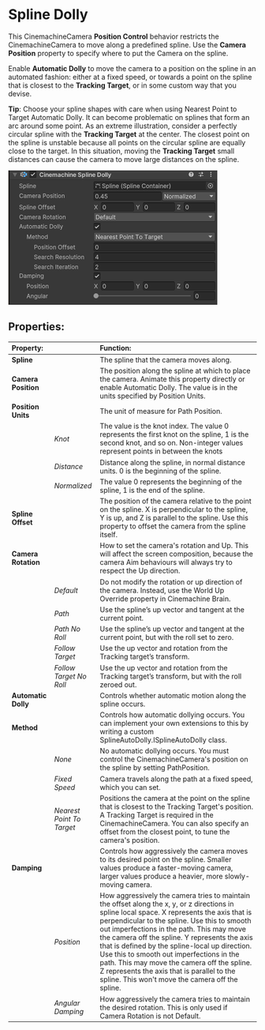 # Spline Dolly

This CinemachineCamera __Position Control__ behavior restricts the CinemachineCamera to move along a predefined spline. Use the __Camera Position__ property to specify where to put the Camera on the spline.

Enable __Automatic Dolly__ to move the camera to a position on the spline in an automated fashion: either at a fixed speed, or towards a point on the spline that is closest to the __Tracking Target__, or in some custom way that you devise.

**Tip**: Choose your spline shapes with care when using Nearest Point to Target Automatic Dolly. It can become problematic on splines that form an arc around some point. As an extreme illustration, consider a perfectly circular spline with the __Tracking Target__ at the center. The closest point on the spline is unstable because all points on the circular spline are equally close to the target. In this situation, moving the __Tracking Target__ small distances can cause the camera to move large distances on the spline.

![Spline Dolly Inspector](images/SplineDollyInspector.png)

## Properties:

| **Property:** || **Function:** |
|:---|:---|:---|
| __Spline__ || The spline that the camera moves along.  |
| __Camera Position__ || The position along the spline at which to place the camera. Animate this property directly or enable Automatic Dolly. The value is in the units specified by Position Units. |
| __Position Units__ || The unit of measure for Path Position.  |
| | _Knot_ | The value is the knot index. The value 0 represents the first knot on the spline, 1 is the second knot, and so on. Non-integer values represent points in between the knots |
| | _Distance_ | Distance along the spline, in normal distance units. 0 is the beginning of the spline. |
| | _Normalized_ | The value 0 represents the beginning of the spline, 1 is the end of the spline. |
| __Spline Offset__ || The position of the camera relative to the point on the spline. X is perpendicular to the spline, Y is up, and Z is parallel to the spline. Use this property to offset the camera from the spline itself. |
| __Camera Rotation__ || How to set the camera's rotation and Up.  This will affect the screen composition, because the camera Aim behaviours will always try to respect the Up direction. |
| | _Default_ | Do not modify the rotation or up direction of the camera. Instead, use the World Up Override property in Cinemachine Brain. |
| | _Path_ | Use the spline’s up vector and tangent at the current point. |
| | _Path No Roll_ | Use the spline’s up vector and tangent at the current point, but with the roll set to zero. |
| | _Follow Target_ | Use the up vector and rotation from the Tracking target’s transform. |
| | _Follow Target No Roll_ | Use the up vector and rotation from the Tracking target’s transform, but with the roll zeroed out. |
| __Automatic Dolly__ || Controls whether automatic motion along the spline occurs. |
| __Method__ || Controls how automatic dollying occurs. You can implement your own extensions to this by writing a custom SplineAutoDolly.ISplineAutoDolly class. |
| | _None_ | No automatic dollying occurs. You must control the CinemachineCamera's position on the spline by setting PathPosition. |
| | _Fixed Speed_ | Camera travels along the path at a fixed speed, which you can set. |
| | _Nearest Point To Target_ | Positions the camera at the point on the spline that is closest to the Tracking Target's position. A Tracking Target is required in the CinemachineCamera. You can also specify an offset from the closest point, to tune the camera's position. |
| __Damping__ || Controls how aggressively the camera moves to its desired point on the spline. Smaller values produce a faster-moving camera, larger values produce a heavier, more slowly-moving camera. |
| | _Position_ | How aggressively the camera tries to maintain the offset along the x, y, or z directions in spline local space. X represents the axis that is perpendicular to the spline. Use this to smooth out imperfections in the path. This may move the camera off the spline. Y represents the axis that is defined by the spline-local up direction. Use this to smooth out imperfections in the path. This may move the camera off the spline. Z represents the axis that is parallel to the spline. This won't move the camera off the spline. |
| | _Angular Damping_ | How aggressively the camera tries to maintain the desired rotation.  This is only used if Camera Rotation is not Default. |
